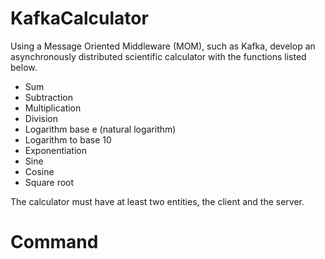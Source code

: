 # KafkaCalculator
Using a Message Oriented Middleware (MOM), such as Kafka, develop an asynchronously distributed scientific calculator with the functions listed below.

- Sum
- Subtraction
- Multiplication
- Division
- Logarithm base e (natural logarithm)
- Logarithm to base 10
- Exponentiation
- Sine
- Cosine
- Square root

The calculator must have at least two entities, the client and the server.


# Command


